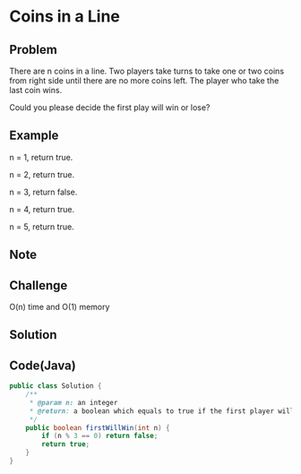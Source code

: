 Coins in a Line
===



Problem
-------

There are n coins in a line. Two players take turns to take one or two coins from right side until there are no more coins left. The player who take the last coin wins.

Could you please decide the first play will win or lose?

Example
-------

n = 1, return true.

n = 2, return true.

n = 3, return false.

n = 4, return true.

n = 5, return true.

Note
---------

Challenge
---------

O(n) time and O(1) memory

Solution
--------



Code(Java)
----------

```java
public class Solution {
    /**
     * @param n: an integer
     * @return: a boolean which equals to true if the first player will win
     */
    public boolean firstWillWin(int n) {
        if (n % 3 == 0) return false;
        return true;
    }
}

```